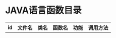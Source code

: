 # JAVA语言函数目录
<table>
    <tr><th>id</th><th>文件名</th><th>类名</th><th>函数名</th><th>功能</th><th>调用方法</th></tr>
</table>
